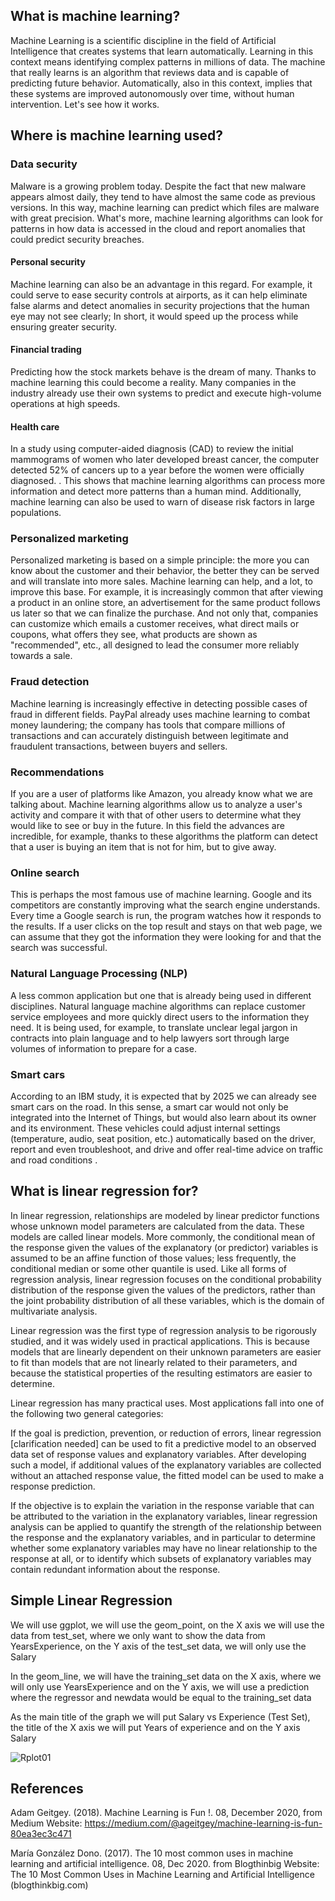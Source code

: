 ## What is machine learning?

Machine Learning is a scientific discipline in the field of Artificial Intelligence that creates systems that learn automatically. Learning in this context means identifying complex patterns in millions of data. The machine that really learns is an algorithm that reviews data and is capable of predicting future behavior. Automatically, also in this context, implies that these systems are improved autonomously over time, without human intervention. Let's see how it works.

## Where is machine learning used?

### Data security

Malware is a growing problem today. Despite the fact that new malware appears almost daily, they tend to have almost the same code as previous versions. In this way, machine learning can predict which files are malware with great precision. What's more, machine learning algorithms can look for patterns in how data is accessed in the cloud and report anomalies that could predict security breaches.

#### Personal security

Machine learning can also be an advantage in this regard. For example, it could serve to ease security controls at airports, as it can help eliminate false alarms and detect anomalies in security projections that the human eye may not see clearly; In short, it would speed up the process while ensuring greater security.

#### Financial trading

Predicting how the stock markets behave is the dream of many. Thanks to machine learning this could become a reality. Many companies in the industry already use their own systems to predict and execute high-volume operations at high speeds.

#### Health care

In a study using computer-aided diagnosis (CAD) to review the initial mammograms of women who later developed breast cancer, the computer detected 52% of cancers up to a year before the women were officially diagnosed. . This shows that machine learning algorithms can process more information and detect more patterns than a human mind. Additionally, machine learning can also be used to warn of disease risk factors in large populations.

### Personalized marketing

Personalized marketing is based on a simple principle: the more you can know about the customer and their behavior, the better they can be served and will translate into more sales. Machine learning can help, and a lot, to improve this base. For example, it is increasingly common that after viewing a product in an online store, an advertisement for the same product follows us later so that we can finalize the purchase. And not only that, companies can customize which emails a customer receives, what direct mails or coupons, what offers they see, what products are shown as "recommended", etc., all designed to lead the consumer more reliably towards a sale.

### Fraud detection

Machine learning is increasingly effective in detecting possible cases of fraud in different fields. PayPal already uses machine learning to combat money laundering; the company has tools that compare millions of transactions and can accurately distinguish between legitimate and fraudulent transactions, between buyers and sellers.

### Recommendations

If you are a user of platforms like Amazon, you already know what we are talking about. Machine learning algorithms allow us to analyze a user's activity and compare it with that of other users to determine what they would like to see or buy in the future. In this field the advances are incredible, for example, thanks to these algorithms the platform can detect that a user is buying an item that is not for him, but to give away.

### Online search

This is perhaps the most famous use of machine learning. Google and its competitors are constantly improving what the search engine understands. Every time a Google search is run, the program watches how it responds to the results. If a user clicks on the top result and stays on that web page, we can assume that they got the information they were looking for and that the search was successful.

### Natural Language Processing (NLP)

A less common application but one that is already being used in different disciplines. Natural language machine algorithms can replace customer service employees and more quickly direct users to the information they need. It is being used, for example, to translate unclear legal jargon in contracts into plain language and to help lawyers sort through large volumes of information to prepare for a case.

### Smart cars

According to an IBM study, it is expected that by 2025 we can already see smart cars on the road. In this sense, a smart car would not only be integrated into the Internet of Things, but would also learn about its owner and its environment. These vehicles could adjust internal settings (temperature, audio, seat position, etc.) automatically based on the driver, report and even troubleshoot, and drive and offer real-time advice on traffic and road conditions .

## What is linear regression for?

In linear regression, relationships are modeled by linear predictor functions whose unknown model parameters are calculated from the data. These models are called linear models. More commonly, the conditional mean of the response given the values ​​of the explanatory (or predictor) variables is assumed to be an affine function of those values; less frequently, the conditional median or some other quantile is used. Like all forms of regression analysis, linear regression focuses on the conditional probability distribution of the response given the values ​​of the predictors, rather than the joint probability distribution of all these variables, which is the domain of multivariate analysis.

Linear regression was the first type of regression analysis to be rigorously studied, and it was widely used in practical applications. This is because models that are linearly dependent on their unknown parameters are easier to fit than models that are not linearly related to their parameters, and because the statistical properties of the resulting estimators are easier to determine.

Linear regression has many practical uses. Most applications fall into one of the following two general categories:

If the goal is prediction, prevention, or reduction of errors, linear regression [clarification needed] can be used to fit a predictive model to an observed data set of response values ​​and explanatory variables. After developing such a model, if additional values ​​of the explanatory variables are collected without an attached response value, the fitted model can be used to make a response prediction.

If the objective is to explain the variation in the response variable that can be attributed to the variation in the explanatory variables, linear regression analysis can be applied to quantify the strength of the relationship between the response and the explanatory variables, and in particular to determine whether some explanatory variables may have no linear relationship to the response at all, or to identify which subsets of explanatory variables may contain redundant information about the response.

## Simple Linear Regression

We will use ggplot, we will use the geom_point, on the X axis we will use the data from test_set, where we only want to show the data from YearsExperience, on the Y axis of the test_set data, we will only use the Salary

In the geom_line, we will have the training_set data on the X axis, where we will only use YearsExperience and on the Y axis, we will use a prediction where the regressor and newdata would be equal to the training_set data

As the main title of the graph we will put Salary vs Experience (Test Set), the title of the X axis we will put Years of experience and on the Y axis Salary

![Rplot01](https://i.imgur.com/Jc4aZcH.png)

## References
Adam Geitgey. (2018). Machine Learning is Fun !. 08, December 2020, from Medium Website: https://medium.com/@ageitgey/machine-learning-is-fun-80ea3ec3c471

María González Dono. (2017). The 10 most common uses in machine learning and artificial intelligence. 08, Dec 2020. from Blogthinbig Website: The 10 Most Common Uses in Machine Learning and Artificial Intelligence (blogthinkbig.com)
